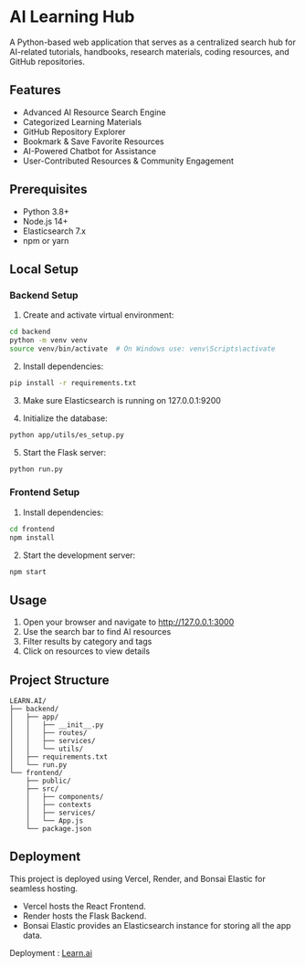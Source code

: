 # AI Learning Hub

A Python-based web application that serves as a centralized search hub for AI-related tutorials, handbooks, research materials, coding resources, and GitHub repositories.

## Features

- Advanced AI Resource Search Engine
- Categorized Learning Materials
- GitHub Repository Explorer
- Bookmark & Save Favorite Resources
- AI-Powered Chatbot for Assistance
- User-Contributed Resources & Community Engagement

## Prerequisites

- Python 3.8+
- Node.js 14+
- Elasticsearch 7.x
- npm or yarn

## Local Setup

### Backend Setup

1. Create and activate virtual environment:
```bash
cd backend
python -m venv venv
source venv/bin/activate  # On Windows use: venv\Scripts\activate
```

2. Install dependencies:
```bash
pip install -r requirements.txt
```

3. Make sure Elasticsearch is running on 127.0.0.1:9200

4. Initialize the database:
```bash
python app/utils/es_setup.py
```

5. Start the Flask server:
```bash
python run.py
```

### Frontend Setup

1. Install dependencies:
```bash
cd frontend
npm install
```

2. Start the development server:
```bash
npm start
```

## Usage

1. Open your browser and navigate to http://127.0.0.1:3000
2. Use the search bar to find AI resources
3. Filter results by category and tags
4. Click on resources to view details

## Project Structure

```
LEARN.AI/
├── backend/
│   ├── app/
│   │   ├── __init__.py
│   │   ├── routes/
│   │   ├── services/
│   │   └── utils/
│   ├── requirements.txt
│   └── run.py
└── frontend/
    ├── public/
    ├── src/
    │   ├── components/
    │   ├── contexts
    │   ├── services/
    │   └── App.js
    └── package.json
```

## Deployment

This project is deployed using Vercel, Render, and Bonsai Elastic for seamless hosting.

+ Vercel hosts the React Frontend.
+ Render hosts the Flask Backend.
+ Bonsai Elastic provides an Elasticsearch instance for storing all the app data.

Deployment : [Learn.ai](https://learnai-rouge.vercel.app/)